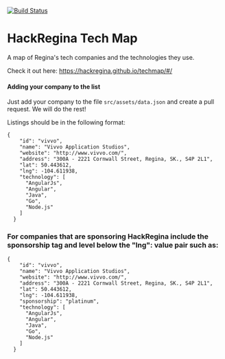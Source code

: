 [![Build Status](https://travis-ci.org/HackRegina/techmap.svg?branch=master)](https://travis-ci.org/HackRegina/techmap)

# HackRegina Tech Map

A map of Regina's tech companies and the technologies they use. 

Check it out here: https://hackregina.github.io/techmap/#/

#### Adding your company to the list

Just add your company to the file `src/assets/data.json` and create a pull request. We will do the rest! 

Listings should be in the following format: 

```
{
    "id": "vivvo", 
    "name": "Vivvo Application Studios", 
    "website": "http://www.vivvo.com/",
    "address": "300A - 2221 Cornwall Street, Regina, SK., S4P 2L1",
    "lat": 50.443612,
    "lng": -104.611938,
    "technology": [
      "AngularJs",
      "Angular",
      "Java",
      "Go",
      "Node.js"
    ]
  }
```

### For companies that are sponsoring HackRegina include the sponsorship tag and level below the "lng": value pair such as:
```
{
    "id": "vivvo", 
    "name": "Vivvo Application Studios", 
    "website": "http://www.vivvo.com/",
    "address": "300A - 2221 Cornwall Street, Regina, SK., S4P 2L1",
    "lat": 50.443612,
    "lng": -104.611938,
    "sponsorship": "platinum",
    "technology": [
      "AngularJs",
      "Angular",
      "Java",
      "Go",
      "Node.js"
    ]
  }
```
